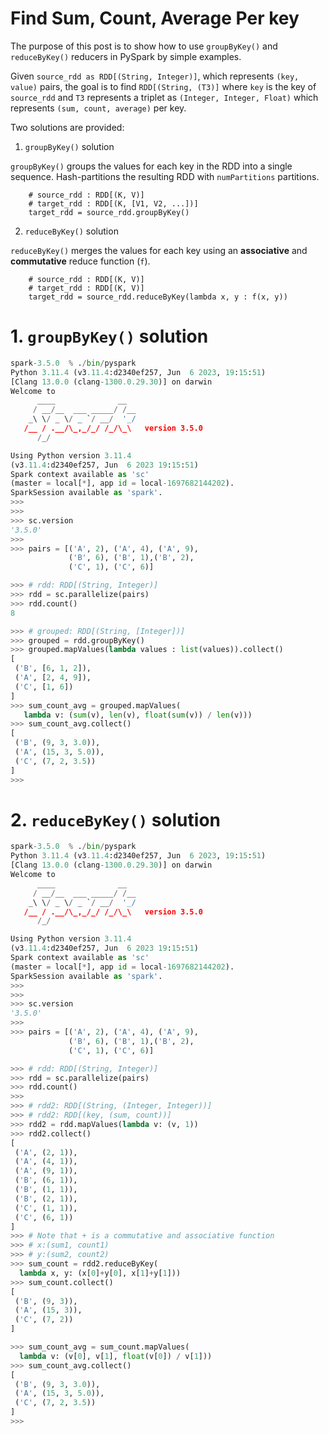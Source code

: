 # Find Sum, Count, Average Per key

The purpose of this post is to show how to use
`groupByKey()` and `reduceByKey()` reducers
in PySpark by simple examples.


Given `source_rdd as RDD[(String, Integer)]`, 
which represents `(key, value)` pairs, the 
goal is to find `RDD[(String, (T3)]` where 
`key` is the key of `source_rdd` and `T3` 
represents a triplet as `(Integer, Integer, Float)` 
which represents `(sum, count, average)` per key.


Two solutions are provided:

1. `groupByKey()` solution

`groupByKey()` groups the values for each key in the 
RDD into a single sequence. Hash-partitions the resulting 
RDD with `numPartitions` partitions.

		# source_rdd : RDD[(K, V)]
		# target_rdd : RDD[(K, [V1, V2, ...])]
		target_rdd = source_rdd.groupByKey()


2. `reduceByKey()` solution

`reduceByKey()` merges the values for each key using an 
**associative** and **commutative** reduce function (`f`).

		# source_rdd : RDD[(K, V)]
		# target_rdd : RDD[(K, V)]
		target_rdd = source_rdd.reduceByKey(lambda x, y : f(x, y))


# 1. `groupByKey()` solution

~~~python
spark-3.5.0  % ./bin/pyspark
Python 3.11.4 (v3.11.4:d2340ef257, Jun  6 2023, 19:15:51) 
[Clang 13.0.0 (clang-1300.0.29.30)] on darwin
Welcome to
      ____              __
     / __/__  ___ _____/ /__
    _\ \/ _ \/ _ `/ __/  '_/
   /__ / .__/\_,_/_/ /_/\_\   version 3.5.0
      /_/

Using Python version 3.11.4 
(v3.11.4:d2340ef257, Jun  6 2023 19:15:51)
Spark context available as 'sc' 
(master = local[*], app id = local-1697682144202).
SparkSession available as 'spark'.
>>>
>>>
>>> sc.version
'3.5.0'
>>>
>>> pairs = [('A', 2), ('A', 4), ('A', 9), 
             ('B', 6), ('B', 1),('B', 2), 
             ('C', 1), ('C', 6)]

>>> # rdd: RDD[(String, Integer)]
>>> rdd = sc.parallelize(pairs)
>>> rdd.count()
8

>>> # grouped: RDD[(String, [Integer])]
>>> grouped = rdd.groupByKey()
>>> grouped.mapValues(lambda values : list(values)).collect()
[
 ('B', [6, 1, 2]), 
 ('A', [2, 4, 9]), 
 ('C', [1, 6])
]
>>> sum_count_avg = grouped.mapValues(
   lambda v: (sum(v), len(v), float(sum(v)) / len(v)))
>>> sum_count_avg.collect()
[
 ('B', (9, 3, 3.0)), 
 ('A', (15, 3, 5.0)), 
 ('C', (7, 2, 3.5))
]
>>>
~~~


# 2. `reduceByKey()` solution

~~~python
spark-3.5.0  % ./bin/pyspark
Python 3.11.4 (v3.11.4:d2340ef257, Jun  6 2023, 19:15:51) 
[Clang 13.0.0 (clang-1300.0.29.30)] on darwin
Welcome to
      ____              __
     / __/__  ___ _____/ /__
    _\ \/ _ \/ _ `/ __/  '_/
   /__ / .__/\_,_/_/ /_/\_\   version 3.5.0
      /_/

Using Python version 3.11.4 
(v3.11.4:d2340ef257, Jun  6 2023 19:15:51)
Spark context available as 'sc' 
(master = local[*], app id = local-1697682144202).
SparkSession available as 'spark'.
>>>
>>>
>>> sc.version
'3.5.0'
>>>
>>> pairs = [('A', 2), ('A', 4), ('A', 9), 
             ('B', 6), ('B', 1),('B', 2), 
             ('C', 1), ('C', 6)]

>>> # rdd: RDD[(String, Integer)]
>>> rdd = sc.parallelize(pairs)
>>> rdd.count()
>>>
>>> # rdd2: RDD[(String, (Integer, Integer))]
>>> # rdd2: RDD[(key, (sum, count))]
>>> rdd2 = rdd.mapValues(lambda v: (v, 1))
>>> rdd2.collect()
[
 ('A', (2, 1)), 
 ('A', (4, 1)), 
 ('A', (9, 1)), 
 ('B', (6, 1)), 
 ('B', (1, 1)), 
 ('B', (2, 1)), 
 ('C', (1, 1)), 
 ('C', (6, 1))
]
>>> # Note that + is a commutative and associative function
>>> # x:(sum1, count1)
>>> # y:(sum2, count2)
>>> sum_count = rdd2.reduceByKey(
  lambda x, y: (x[0]+y[0], x[1]+y[1]))
>>> sum_count.collect()
[
 ('B', (9, 3)), 
 ('A', (15, 3)), 
 ('C', (7, 2))
]

>>> sum_count_avg = sum_count.mapValues(
  lambda v: (v[0], v[1], float(v[0]) / v[1]))
>>> sum_count_avg.collect()
[
 ('B', (9, 3, 3.0)), 
 ('A', (15, 3, 5.0)), 
 ('C', (7, 2, 3.5))
]
>>>
~~~